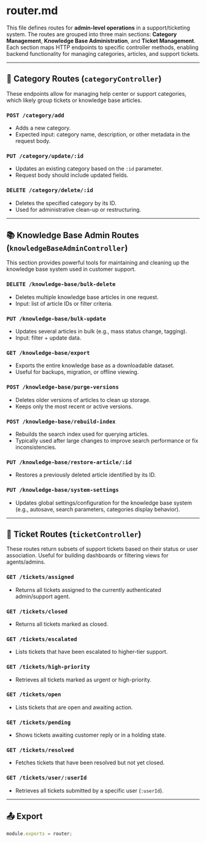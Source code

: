 # router.md

This file defines routes for **admin-level operations** in a support/ticketing system. The routes are grouped into three main sections: **Category Management**, **Knowledge Base Administration**, and **Ticket Management**. Each section maps HTTP endpoints to specific controller methods, enabling backend functionality for managing categories, articles, and support tickets.

---

## 📁 Category Routes (`categoryController`)

These endpoints allow for managing help center or support categories, which likely group tickets or knowledge base articles.

### `POST /category/add`
- Adds a new category.
- Expected input: category name, description, or other metadata in the request body.

### `PUT /category/update/:id`
- Updates an existing category based on the `:id` parameter.
- Request body should include updated fields.

### `DELETE /category/delete/:id`
- Deletes the specified category by its ID.
- Used for administrative clean-up or restructuring.

---

## 📚 Knowledge Base Admin Routes (`knowledgeBaseAdminController`)

This section provides powerful tools for maintaining and cleaning up the knowledge base system used in customer support.

### `DELETE /knowledge-base/bulk-delete`
- Deletes multiple knowledge base articles in one request.
- Input: list of article IDs or filter criteria.

### `PUT /knowledge-base/bulk-update`
- Updates several articles in bulk (e.g., mass status change, tagging).
- Input: filter + update data.

### `GET /knowledge-base/export`
- Exports the entire knowledge base as a downloadable dataset.
- Useful for backups, migration, or offline viewing.

### `POST /knowledge-base/purge-versions`
- Deletes older versions of articles to clean up storage.
- Keeps only the most recent or active versions.

### `POST /knowledge-base/rebuild-index`
- Rebuilds the search index used for querying articles.
- Typically used after large changes to improve search performance or fix inconsistencies.

### `PUT /knowledge-base/restore-article/:id`
- Restores a previously deleted article identified by its ID.

### `PUT /knowledge-base/system-settings`
- Updates global settings/configuration for the knowledge base system (e.g., autosave, search parameters, categories display behavior).

---

## 🎫 Ticket Routes (`ticketController`)

These routes return subsets of support tickets based on their status or user association. Useful for building dashboards or filtering views for agents/admins.

### `GET /tickets/assigned`
- Returns all tickets assigned to the currently authenticated admin/support agent.

### `GET /tickets/closed`
- Returns all tickets marked as closed.

### `GET /tickets/escalated`
- Lists tickets that have been escalated to higher-tier support.

### `GET /tickets/high-priority`
- Retrieves all tickets marked as urgent or high-priority.

### `GET /tickets/open`
- Lists tickets that are open and awaiting action.

### `GET /tickets/pending`
- Shows tickets awaiting customer reply or in a holding state.

### `GET /tickets/resolved`
- Fetches tickets that have been resolved but not yet closed.

### `GET /tickets/user/:userId`
- Retrieves all tickets submitted by a specific user (`:userId`).

---

## 📤 Export

```js
module.exports = router;
